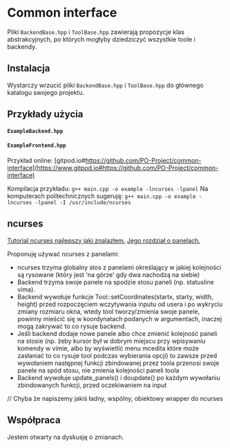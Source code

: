 # Common interface

Pliki `BackendBase.hpp` i `ToolBase.hpp` zawierają propozycje klas abstrakcyjnych, po których mogłyby dziedziczyć wszystkie toole i backendy.

## Instalacja

Wystarczy wrzucić pliki `BackendBase.hpp` i `ToolBase.hpp` do głównego katalogu swojego projektu.

## Przykłady użycia

#### `ExampleBackend.hpp`

#### `ExampleFrontend.hpp`

Przykład online: [gitpod.io#https://github.com/PO-Project/common-interface](https://www.gitpod.io#https://github.com/PO-Project/common-interface)

Kompilacja przykładu: `g++ main.cpp -o example -lncurses -lpanel`
Na komputerach politechnicznych sugeruję: `g++ main.cpp -o example -lncurses -lpanel -I /usr/include/ncurses`

## ncurses

[Tutorial ncurses najlepszy jaki znalazłem.](http://tldp.org/HOWTO/NCURSES-Programming-HOWTO/index.html) [Jego rozdział o panelach.](http://tldp.org/HOWTO/NCURSES-Programming-HOWTO/panels.html)

Proponuję używać ncurses z panelami:

  * ncurses trzyma globalny stos z panelami określający w jakiej kolejności są rysowane (który jest 'na górze' gdy dwa nachodzą na siebie)
  * Backend trzyma swoje panele na spodzie stosu paneli (np. statusline vima).
  * Backend wywołuje funkcje Tool::setCoordinates(startx, starty, width, height) przed rozpoczęciem wczytywania inputu od usera i po wykryciu zmiany rozmiaru okna, wtedy tool tworzy/zmienia swoje panele, powinny mieścić się w koordynatach podanych w argumentach, inaczej mogą zakrywać to co rysuje backend.
  * Jeśli backend dodaje nowe panele albo chce zmienić kolejność paneli na stosie (np. żeby kursor był w dobrym miejscu przy wpisywaniu komendy w vimie, albo by wyświetlić menu mcedita które może zasłaniać to co rysuje tool podczas wybierania opcji) to zawsze przed wywołaniem następnej funkcji zbindowanej przez toola przenosi swoje panele na spód stosu, nie zmienia kolejności paneli toola
  * Backend wywołuje update\_panels() i doupdate() po każdym wywołaniu zbindowanych funkcji, przed oczekiwaniem na input

// Chyba że napiszemy jakiś ładny, wspólny, obiektowy wrapper do ncurses

## Współpraca

Jestem otwarty na dyskusję o zmianach.


